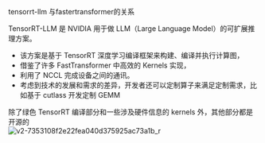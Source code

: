 tensorrt-llm 与fastertransformer的关系    

TensorRT-LLM 是 NVIDIA 用于做 LLM（Large Language Model）的可扩展推理方案。   
+ 该方案是基于 TensorRT 深度学习编译框架来构建、编译并执行计算图，      
+ 借鉴了许多 FastTransformer 中高效的 Kernels 实现，   
+ 利用了 NCCL 完成设备之间的通讯。
+ 考虑到技术的发展和需求的差异，开发者还可以定制算子来满足定制需求，比如基于 cutlass 开发定制 GEMM       


除了绿色 TensorRT 编译部分和一些涉及硬件信息的 kernels 外，其他部分都是开源的     
![v2-7353108f2e22fea040d375925ac73a1b_r](https://github.com/lix19937/llm-deploy/assets/38753233/27393e78-31c9-4ed1-b7ac-1963ef89f766)
 
